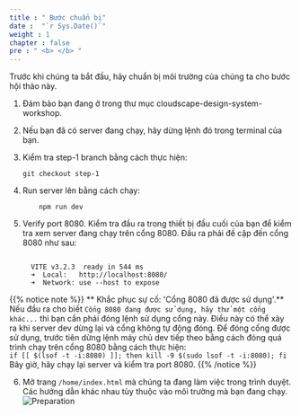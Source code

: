 ```yaml
---
title : " Bước chuẩn bị"
date :  "`r Sys.Date()`" 
weight : 1 
chapter : false
pre : " <b> </b> "
---
```

Trước khi chúng ta bắt đầu, hãy chuẩn bị môi trường của chúng ta cho bước hội thảo này.
1. Đảm bảo bạn đang ở trong thư mục cloudscape-design-system-workshop.
2. Nếu bạn đã có server đang chạy, hãy dừng lệnh đó trong terminal của bạn.
3. Kiểm tra step-1 branch bằng cách thực hiện:
    ```
    git checkout step-1
    ```

4. Run server lên bằng cách chạy:
    ```
        npm run dev
    ```

5. Verify port 8080.
Kiểm tra đầu ra trong thiết bị đầu cuối của bạn để kiểm tra xem server đang chạy trên cổng 8080. Đầu ra phải đề cập đến cổng 8080 như sau:

    ```

      VITE v3.2.3  ready in 544 ms
      ➜  Local:   http://localhost:8080/
      ➜  Network: use --host to expose
    
    ```
{{% notice note %}}
** Khắc phục sự cố: 'Cổng 8080 đã được sử dụng'.**\
Nếu đầu ra cho biết ``Cổng 8080 đang được sử dụng, hãy thử một cổng khác...`` thì bạn cần phải đóng lệnh sử dụng cổng này. Điều này có thể xảy ra khi server dev dừng lại và cổng không tự động đóng. Để đóng cổng được sử dụng, trước tiên dừng lệnh máy chủ dev tiếp theo bằng cách đóng quá trình chạy trên cổng 8080 bằng cách thực hiện:\
    ```if [[ $(lsof -t -i:8080) ]]; then kill -9 $(sudo lsof -t -i:8080); fi```\
Bây giờ, hãy chạy lại server và kiểm tra port 8080.
{{% /notice %}}

6. Mở trang `/home/index.html` mà chúng ta đang làm việc trong trình duyệt. Các hướng dẫn khác nhau tùy thuộc vào môi trường mà bạn đang chạy.
![Preparation](/images/3.png?false&width=90pc)
